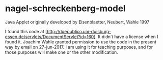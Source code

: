 # nagel-schreckenberg-model
Java Applet originally developed by Eisenblaetter, Neubert, Wahle 1997

I found this code at [http://duepublico.uni-duisburg-essen.de/servlets/DocumentServlet?id=160].  It didn't have a license when I found it.  Joachim Wahle granted permission to use the code in the present way by email on 27-jun-2017.  I am using it for teaching purposes, and for those purposes will make one or the other modification.
